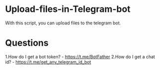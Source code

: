 # Upload-files-in-Telegram-bot
With this script, you can upload files to the telegram bot.

# Questions
1.How do I get a bot token? - https://t.me/BotFather
2.How do I get a chat id? - https://t.me/get_any_telegram_id_bot
